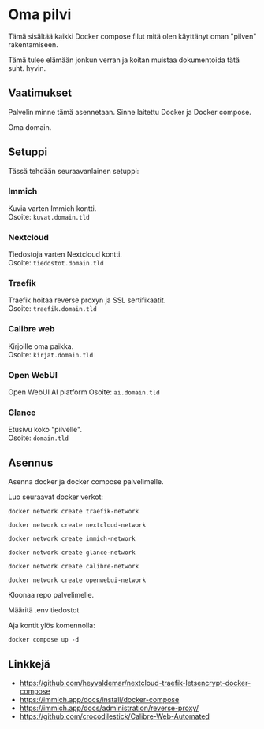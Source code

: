 # Oma pilvi

Tämä sisältää kaikki Docker compose filut mitä olen käyttänyt oman "pilven" rakentamiseen.

Tämä tulee elämään jonkun verran ja koitan muistaa dokumentoida tätä suht. hyvin.

## Vaatimukset

Palvelin minne tämä asennetaan. Sinne laitettu Docker ja Docker compose.

Oma domain. 

## Setuppi

Tässä tehdään seuraavanlainen setuppi:

### Immich

Kuvia varten Immich kontti.  
Osoite: `kuvat.domain.tld`

### Nextcloud 

Tiedostoja varten Nextcloud kontti.  
Osoite: `tiedostot.domain.tld`

### Traefik

Traefik hoitaa reverse proxyn ja SSL sertifikaatit.  
Osoite: `traefik.domain.tld`

### Calibre web

Kirjoille oma paikka.  
Osoite: `kirjat.domain.tld`

### Open WebUI

Open WebUI AI platform
Osoite: `ai.domain.tld`

### Glance

Etusivu koko "pilvelle".  
Osoite: `domain.tld`

## Asennus

Asenna docker ja docker compose palvelimelle.

Luo seuraavat docker verkot:

```
docker network create traefik-network

docker network create nextcloud-network

docker network create immich-network

docker network create glance-network

docker network create calibre-network

docker network create openwebui-network
```

Kloonaa repo palvelimelle.  

Määritä .env tiedostot

Aja kontit ylös komennolla:

```docker compose up -d```

## Linkkejä

- https://github.com/heyvaldemar/nextcloud-traefik-letsencrypt-docker-compose
- https://immich.app/docs/install/docker-compose
- https://immich.app/docs/administration/reverse-proxy/
- https://github.com/crocodilestick/Calibre-Web-Automated